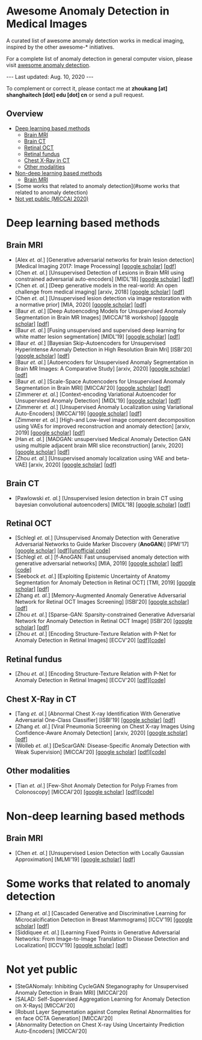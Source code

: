 # Awesome Anomaly Detection in Medical Images
A curated list of awesome anomaly detection works in medical imaging, inspired by the other awesome-* initiatives.

For a complete list of anomaly detection in general computer vision, please visit [awesome anomaly detection](https://github.com/hoya012/awesome-anomaly-detection).

--- Last updated: Aug. 10, 2020 ---

To complement or correct it, please contact me at **zhoukang [at] shanghaitech [dot] edu [dot] cn** or send a pull request.

## Overview
- [Deep learning based methods](#deep-learning-based-methods)
  * [Brain MRI](#brain-mri)
  * [Brain CT](#brain-ct)
  * [Retinal OCT](#retinal-oct)
  * [Retinal fundus](#retinal-fundus)
  * [Chest X-Ray in CT](#chest-x-ray-in-ct)
  * [Other modalities](#other-modalities)
- [Non-deep learning based methods](#non-deep-learning-based-methods)
  * [Brain MRI](#brain-mri-1)
- [Some works that related to anomaly detection](#some works that related to anomaly detection)
- [Not yet public (MICCAI 2020)](#not-yet-public)

# Deep learning based methods
## Brain MRI
- [Alex _et. al._] [Generative adversarial networks for brain lesion detection] [Medical Imaging 2017: Image Processing] [[google scholar]](https://scholar.google.at/scholar?q=Generative+adversarial+networks+for+brain+lesion+detection&hl=zh-CN&as_sdt=0&as_vis=1&oi=scholart) [[pdf]](https://www.spiedigitallibrary.org/conference-proceedings-of-spie/10133/1/Generative-adversarial-networks-for-brain-lesion-detection/10.1117/12.2254487.full?SSO=1)
- [Chen _et. al._] [Unsupervised Detection of Lesions in Brain MRI using constrained adversarial auto-encoders] [MIDL'18] [[google scholar]](https://scholar.google.com/scholar?hl=en&as_sdt=0%2C5&q=Unsupervised+Detection+of+Lesions+in+Brain+MRI+using+constrained+adversarial+auto-encoders&btnG=) [[pdf]](https://arxiv.org/abs/1806.04972)
- [Chen _et. al._] [Deep generative models in the real-world: An open challenge from medical imaging] [arxiv, 2018] [[google scholar]](https://scholar.google.com/scholar?hl=en&as_sdt=0%2C5&q=Deep+generative+models+in+the+real-world%3A+An+open+challenge+from+medical+imaging&btnG=) [[pdf]](https://arxiv.org/abs/1806.05452)
- [Chen _et. al._] [Unsupervised lesion detection via image restoration with a normative prior] [MIA, 2020] [[google scholar]](https://scholar.google.com/scholar?hl=en&as_sdt=0%2C5&q=Unsupervised+lesion+detection+via+image+restoration+with+a+normative+prior&btnG=) [[pdf]](https://www.sciencedirect.com/science/article/pii/S1361841520300773)
- [Baur _et. al._] [Deep Autoencoding Models for Unsupervised Anomaly Segmentation in Brain MR Images] [MICCAI'18 workshop] [[google scholar]](https://scholar.google.com/scholar?hl=en&as_sdt=0%2C5&q=Deep+Autoencoding+Models+for+Unsupervised+Anomaly+Segmentation+in+Brain+MR+Images&btnG=) [[pdf]](https://link.springer.com/chapter/10.1007/978-3-030-11723-8_16)
- [Baur _et. al._] [Fusing unsupervised and supervised deep learning for white matter lesion segmentation] [MIDL'19] [[google scholar]](https://scholar.google.com/scholar?hl=en&as_sdt=0%2C5&q=Fusing+Unsupervised+and+Supervised+Deep+Learning+for+White+Matter+Lesion+Segmentation&btnG=) [[pdf]](https://openreview.net/forum?id=ryxNhZGlxV)
- [Baur _et. al._] [Bayesian Skip-Autoencoders for Unsupervised Hyperintense Anomaly Detection in High Resolution Brain Mri] [ISBI'20] [[google scholar]](https://scholar.google.com/scholar?hl=en&as_sdt=0%2C5&q=Bayesian+Skip-Autoencoders+for+Unsupervised+Hyperintense+Anomaly+Detection+in+High+Resolution+Brain+Mri&btnG=) [[pdf]](https://ieeexplore.ieee.org/abstract/document/9098686/)
- [Baur _et. al._] [Autoencoders for Unsupervised Anomaly Segmentation in Brain MR Images: A Comparative Study] [arxiv, 2020] [[google scholar]](https://scholar.google.com/scholar?hl=en&as_sdt=0%2C5&q=Autoencoders+for+Unsupervised+Anomaly+Segmentation+in+Brain+MR+Images%3A+A+Comparative+Study&btnG=) [[pdf]](https://arxiv.org/abs/2004.03271)
- [Baur _et. al._] [Scale-Space Autoencoders for Unsupervised Anomaly Segmentation in Brain MRI] [MICCAI'20] [[google scholar]](https://scholar.google.com/scholar?hl=en&as_sdt=0%2C5&q=Scale-Space+Autoencoders+for+Unsupervised+Anomaly+Segmentation+in+Brain+MRI&btnG=) [[pdf]](https://arxiv.org/abs/2006.12852)
- [Zimmerer _et. al._] [Context-encoding Variational Autoencoder for Unsupervised Anomaly Detection] [MIDL'19] [[google scholar]](https://scholar.google.com/scholar?hl=en&as_sdt=0%2C5&q=Context-encoding+Variational+Autoencoder+for+Unsupervised+Anomaly+Detection&btnG=) [[pdf]](https://openreview.net/forum?id=BylLiVXptV)
- [Zimmerer _et. al._] [Unsupervised Anomaly Localization using Variational Auto-Encoders] [MICCAI'19] [[google scholar]](https://scholar.google.com/scholar?hl=en&as_sdt=0%2C5&q=Unsupervised+Anomaly+Localization+using+Variational+Auto-Encoders&btnG=) [[pdf]](https://link.springer.com/chapter/10.1007/978-3-030-32251-9_32)
- [Zimmerer _et. al._] [High-and Low-level image component decomposition using VAEs for improved reconstruction and anomaly detection] [arxiv, 2019] [[google scholar]](https://scholar.google.com/scholar?hl=en&as_sdt=0%2C5&q=High-and+Low-level+image+component+decomposition+using+VAEs+for+improved+reconstruction+and+anomaly+detection&btnG=) [[pdf]](https://arxiv.org/abs/1911.12161)
- [Han _et. al._] [MADGAN: unsupervised Medical Anomaly Detection GAN using multiple adjacent brain MRI slice reconstruction] [arxiv, 2020] [[google scholar]](https://scholar.google.com/scholar?hl=en&as_sdt=0%2C5&q=MADGAN%3A+unsupervised+Medical+Anomaly+Detection+GAN+using+multiple+adjacent+brain+MRI+slice+reconstruction&btnG=) [[pdf]](https://arxiv.org/abs/2007.13559)
- [Zhou _et. al._] [Unsupervised anomaly localization using VAE and beta-VAE] [arxiv, 2020] [[google scholar]](https://scholar.google.at/scholar?hl=zh-CN&as_sdt=0%2C5&as_vis=1&q=Unsupervised+anomaly+localization+using+VAE+and+beta-VAE&btnG=) [[pdf]](https://arxiv.org/abs/2005.10686)

## Brain CT
- [Pawlowski _et. al._] [Unsupervised lesion detection in brain CT using bayesian convolutional autoencoders] [MIDL'18] [[google scholar]](https://scholar.google.com/scholar?hl=en&as_sdt=0%2C5&q=Unsupervised+lesion+detection+in+brain+CT+using+bayesian+convolutional+autoencoders&btnG=) [[pdf]](https://openreview.net/forum?id=S1hpzoisz)

## Retinal OCT
- [Schlegl _et. al._] [Unsupervised Anomaly Detection with Generative Adversarial Networks to Guide Marker Discovery (**AnoGAN**)] [IPMI'17] [[google scholar]](https://scholar.google.com/scholar?hl=en&as_sdt=0%2C5&q=Unsupervised+Anomaly+Detection+with+Generative+Adversarial+Networks+to+Guide+Marker+Discovery&btnG=) [[pdf]](https://optima.meduniwien.ac.at/fileadmin/PublicationPDFs/2017_schlegl_arxiv.pdf)[[unofficial code]](https://github.com/LeeDoYup/AnoGAN-tf)
- [Schlegl _et. al._] [f-AnoGAN: Fast unsupervised anomaly detection with generative adversarial networks] [MIA, 2019] [[google scholar]](https://scholar.google.com/scholar?hl=en&as_sdt=0%2C5&q=f-AnoGAN%3A+Fast+unsupervised+anomaly+detection+with+generative+adversarial+networks&btnG=) [[pdf]](https://www.sciencedirect.com/science/article/abs/pii/S1361841518302640)[[code]](https://github.com/tSchlegl/f-AnoGAN)
- [Seebock _et. al._] [Exploiting Epistemic Uncertainty of Anatomy Segmentation for Anomaly Detection in Retinal OCT] [TMI, 2019] [[google scholar]](https://scholar.google.com/scholar?hl=en&as_sdt=0%2C5&q=xploiting+Epistemic+Uncertainty+of+Anatomy+Segmentation+for+Anomaly+Detection+in+Retinal+OCT&btnG=) [[pdf]](https://ieeexplore.ieee.org/abstract/document/8727461)
- [Zhang _et. al._] [Memory-Augmented Anomaly Generative Adversarial Network for Retinal OCT Images Screening] [ISBI'20] [[google scholar]](https://scholar.google.com/scholar?hl=en&as_sdt=0%2C5&q=Memory-Augmented+Anomaly+Generative+Adversarial+Network+for+Retinal+OCT+Images+Screening&btnG=) [[pdf]](https://ieeexplore.ieee.org/abstract/document/9098717)
- [Zhou _et. al._] [Sparse-GAN: Sparsity-constrained Generative Adversarial Network for Anomaly Detection in Retinal OCT Image] [ISBI'20] [[google scholar]](https://scholar.google.com/scholar?hl=en&as_sdt=0%2C5&q=Sparse-GAN%3A+Sparsity-constrained+Generative+Adversarial+Network+for+Anomaly+Detection+in+Retinal+OCT+Image&btnG=) [[pdf]](https://ieeexplore.ieee.org/abstract/document/9098374)
- [Zhou _et. al._] [Encoding Structure-Texture Relation with P-Net for Anomaly Detection in Retinal Images] [ECCV'20] [[pdf]](http://zhoukang.pro/paper/2020_ECCV_pnet.pdf.pdf)[[code]](https://github.com/ClancyZhou/P_Net_Anomaly_Detection)

## Retinal fundus
- [Zhou _et. al._] [Encoding Structure-Texture Relation with P-Net for Anomaly Detection in Retinal Images] [ECCV'20] [[pdf]](http://zhoukang.pro/paper/2020_ECCV_pnet.pdf.pdf)[[code]](https://github.com/ClancyZhou/P_Net_Anomaly_Detection)

## Chest X-Ray in CT
- [Tang _et. al._] [Abnormal Chest X-ray Identification With Generative Adversarial One-Class Classifier] [ISBI'19] [[google scholar]](https://scholar.google.com/scholar?hl=en&as_sdt=0%2C5&q=Abnormal+Chest+X-ray+Identification+With+Generative+Adversarial+One-Class+Classifier&btnG=) [[pdf]](https://arxiv.org/abs/1903.02040)
- [Zhang _et. al._] [Viral Pneumonia Screening on Chest X-ray Images Using Confidence-Aware Anomaly Detection] [arxiv, 2020] [[google scholar]](https://scholar.google.com/scholar?hl=en&as_sdt=0%2C5&q=Viral+Pneumonia+Screening+on+Chest+X-ray+Images+Using+Confidence-Aware+Anomaly+Detection&btnG=) [[pdf]](https://arxiv.org/abs/2003.12338)
- [Wolleb _et. al._] [DeScarGAN: Disease-Specific Anomaly Detection with Weak Supervision] [MICCAI'20] [[google scholar]](https://scholar.google.com/scholar?hl=en&as_sdt=0%2C5&q=DeScarGAN%3A+Disease-Specific+Anomaly+Detection+with+Weak+Supervision&btnG=) [[pdf]](https://arxiv.org/abs/2007.14118)[[code]](https://github.com/JuliaWolleb/DeScarGAN)

## Other modalities
- [Tian _et. al._] [Few-Shot Anomaly Detection for Polyp Frames from Colonoscopy] [MICCAI'20] [[google scholar]](https://scholar.google.com/scholar?hl=en&as_sdt=0%2C5&q=Few-Shot+Anomaly+Detection+for+Polyp+Frames+from+Colonoscopy&btnG=) [[pdf]](https://arxiv.org/abs/2006.14811)[[code]](https://github.com/tianyu0207/FSAD-Net)

# Non-deep learning based methods
## Brain MRI
- [Chen _et. al._] [Unsupervised Lesion Detection with Locally Gaussian Approximation] [MLMI'19] [[google scholar]](https://scholar.google.com/scholar?hl=en&as_sdt=0%2C5&q=Unsupervised+Lesion+Detection+with+Locally+Gaussian+Approximation&btnG=) [[pdf]](https://link.springer.com/chapter/10.1007/978-3-030-32692-0_41)

# Some works that related to anomaly detection
- [Zhang _et. al._] [Cascaded Generative and Discriminative Learning for Microcalcification Detection in Breast Mammograms] [ICCV'19] [[google scholar]](https://scholar.google.at/scholar?hl=zh-CN&as_sdt=0%2C5&as_vis=1&q=Cascaded+Generative+and+Discriminative+Learning+for+Microcalcification+Detection+in+Breast+Mammograms&btnG=) [[pdf]](https://openaccess.thecvf.com/content_CVPR_2019/papers/Zhang_Cascaded_Generative_and_Discriminative_Learning_for_Microcalcification_Detection_in_Breast_CVPR_2019_paper.pdf)
- [Siddiquee _et. al._] [Learning Fixed Points in Generative Adversarial Networks: From Image-to-Image Translation to Disease Detection and Localization] [ICCV'19] [[google scholar]](https://scholar.google.at/scholar?hl=zh-CN&as_sdt=0%2C5&as_vis=1&q=Learning+Fixed+Points+in+Generative+Adversarial+Networks%3A+From+Image-to-Image+Translation+to+Disease+Detection+and+Localization&btnG=) [[pdf]](https://openaccess.thecvf.com/content_ICCV_2019/papers/Siddiquee_Learning_Fixed_Points_in_Generative_Adversarial_Networks_From_Image-to-Image_Translation_ICCV_2019_paper.pdf)

# Not yet public
- [SteGANomaly: Inhibiting CycleGAN Steganography for Unsupervised Anomaly Detection in Brain MRI] [MICCAI'20]
- [SALAD: Self-Supervised Aggregation Learning for Anomaly Detection on X-Rays] [MICCAI'20]
- [Robust Layer Segmentation against Complex Retinal Abnormalities for en face OCTA Generation] [MICCAI'20]
- [Abnormality Detection on Chest X-ray Using Uncertainty Prediction Auto-Encoders] [MICCAI'20]
 